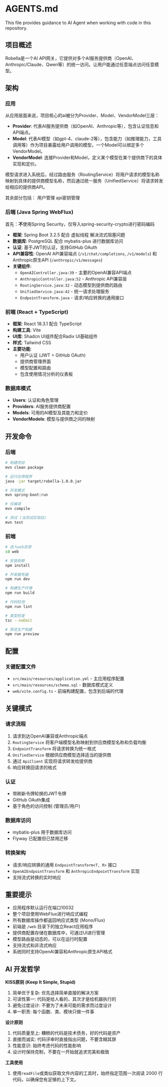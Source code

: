 # AGENTS.md

This file provides guidance to AI Agent when working with code in this repository.

## 项目概述

Robella是一个AI API网关，它提供对多个AI服务提供商（OpenAI、Anthropic/Claude、Qwen等）的统一访问。让用户能通过任意端点访问任意模型。

## 架构

### 应用
从应用层面来说，项目核心的ai被分为Provider、Model、VendorModel三层：
- **Provider**: 代表AI服务提供商（如OpenAI、Anthropic等），包含认证信息和API端点。
- **Model**: 代表AI模型（如gpt-4、claude-2等），包含能力（如推理能力，工具调用等）作为项目暴露给用户调用的模型，一个Model可以绑定多个VendorModel。
- **VendorModel**: 连接Provider和Model，定义某个模型在某个提供商下的具体实现和定价。

模型请求进入系统后，经过路由服务（RoutingService）将用户请求的模型名称映射到具体的提供商模型名称，然后通过统一服务（UnifiedService）将请求转发给相应的提供商API。

其余部分包括：
用户管理
api密钥管理

### 后端 (Java Spring WebFlux)
首先：**不**使用Spring Security，仅导入spring-security-crypto进行密码编码
- **框架**: Spring Boot 3.2.5 配合 虚拟线程 解决流式阻塞问题
- **数据库**: PostgreSQL 配合 mybatis-plus 进行数据库访问
- **认证**: 基于JWT的认证，支持GitHub OAuth
- **API兼容性**: OpenAI API兼容端点 (`/v1/chat/completions`, `/v1/models`) 和 Anthropic原生API (`/anthropic/v1/messages`)
- **关键组件**:
  - `OpenAIController.java:39` - 主要的OpenAI兼容API端点
  - `AnthropicController.java:52` - Anthropic API兼容层
  - `RoutingService.java:32` - 动态模型到提供商的路由
  - `UnifiedService.java:42` - 统一请求处理服务
  - `EndpointTransform.java` - 请求/响应转换的通用接口

### 前端 (React + TypeScript)
- **框架**: React 18.3.1 配合 TypeScript
- **构建工具**: Vite
- **UI库**: Shadcn UI组件配合Radix UI基础组件
- **样式**: Tailwind CSS
- **主要功能**:
  - 用户认证 (JWT + GitHub OAuth)
  - 提供商管理界面
  - 模型配置和路由
  - 包含使用情况分析的仪表板

### 数据库模式
- **Users**: 认证和角色管理
- **Providers**: AI服务提供商配置
- **Models**: 可用的AI模型及其能力和定价
- **VendorModels**: 模型与提供商之间的映射

## 开发命令

### 后端
```bash
# 构建项目
mvn clean package

# 运行应用程序
java -jar target/robella-1.0.0.jar

# 开发模式
mvn spring-boot:run

# 仅编译
mvn compile

# 测试 (当测试实现后)
mvn test
```

### 前端
```bash
# 进入web目录
cd web

# 安装依赖
npm install

# 开发服务器
npm run dev

# 构建生产环境
npm run build

# 代码检测
npm run lint

# 类型检查
tsc --noEmit

# 预览生产构建
npm run preview
```

## 配置

### 关键配置文件
- `src/main/resources/application.yml` - 主应用程序配置
- `src/main/resources/schema.sql` - 数据库模式定义
- `web/vite.config.ts` - 前端构建配置，包含到后端的代理


## 关键模式

### 请求流程
1. 请求到达OpenAI兼容或Anthropic端点
2. `RoutingService` 将客户端模型名称映射到供应商模型名称和负载均衡
3. `EndpointTransform` 将请求转换为统一格式
4. `UnifiedService` 根据供应商模型选择适当的提供商
5. 通过 `ApiClient` 实现将请求转发给提供商
6. 响应转换回请求的格式

### 认证
- 带刷新令牌轮换的JWT令牌
- GitHub OAuth集成
- 基于角色的访问控制 (管理员/用户)

### 数据库访问
- mybatis-plus 用于数据库访问
- Flyway 已配置但已禁用迁移

### 转换架构
- 请求/响应转换的通用 `EndpointTransform<T, R>` 接口
- `OpenAIEndpointTransform` 和 `AnthropicEndpointTransform` 实现
- 支持流式转换的实时响应

## 重要提示

- 应用程序默认运行在端口10032
- 整个项目使用WebFlux进行响应式编程
- 所有数据库操作都返回响应式类型 (Mono/Flux)
- 前端是 `/web` 目录下的独立React应用程序
- 提供商配置存储在数据库中，可通过UI进行管理
- 模型路由是动态的，可以在运行时配置
- 支持流式和非流式响应
- 系统同时支持OpenAI兼容和Anthropic原生API格式

## AI 开发哲学

**KISS原则 (Keep It Simple, Stupid)**
1. 简单优于复杂: 优先选择简单直接的解决方案
2. 可读性第一: 代码是给人看的，其次才是给机器执行的
3. 避免过度设计: 不要为了未来可能的需求而过度设计
4. 单一职责: 每个函数、类、模块只做一件事

**设计原则**
1. 代码质量至上: 糟糕的代码是技术债务，好的代码是资产
2. 直接而诚实: 代码评审时直接指出问题，不要含糊其辞
3. 性能意识: 始终考虑代码的性能影响
4. 设计时保持克制，不要在一开始就追求完美和极致

**工具使用**
1. 使用`readFile`或类似获取文件内容的工具时，始终指定范围一次阅读 2000 行代码，以确保您有足够的上下文。